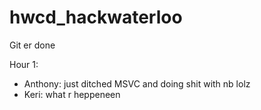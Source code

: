 hwcd_hackwaterloo
=================

Git er done

Hour 1:
- Anthony: just ditched MSVC and doing shit with nb lolz
- Keri: what r heppeneen
